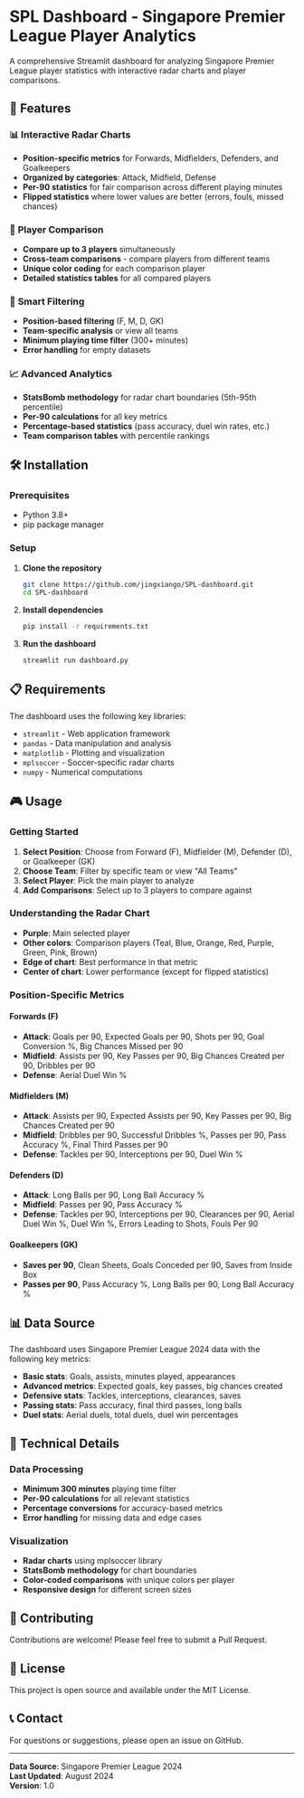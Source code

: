 # SPL Dashboard - Singapore Premier League Player Analytics

A comprehensive Streamlit dashboard for analyzing Singapore Premier League player statistics with interactive radar charts and player comparisons.

## 🚀 Features

### 📊 **Interactive Radar Charts**
- **Position-specific metrics** for Forwards, Midfielders, Defenders, and Goalkeepers
- **Organized by categories**: Attack, Midfield, Defense
- **Per-90 statistics** for fair comparison across different playing minutes
- **Flipped statistics** where lower values are better (errors, fouls, missed chances)

### 👥 **Player Comparison**
- **Compare up to 3 players** simultaneously
- **Cross-team comparisons** - compare players from different teams
- **Unique color coding** for each comparison player
- **Detailed statistics tables** for all compared players

### 🎯 **Smart Filtering**
- **Position-based filtering** (F, M, D, GK)
- **Team-specific analysis** or view all teams
- **Minimum playing time filter** (300+ minutes)
- **Error handling** for empty datasets

### 📈 **Advanced Analytics**
- **StatsBomb methodology** for radar chart boundaries (5th-95th percentile)
- **Per-90 calculations** for all key metrics
- **Percentage-based statistics** (pass accuracy, duel win rates, etc.)
- **Team comparison tables** with percentile rankings

## 🛠️ Installation

### Prerequisites
- Python 3.8+
- pip package manager

### Setup
1. **Clone the repository**
   ```bash
   git clone https://github.com/jingxiango/SPL-dashboard.git
   cd SPL-dashboard
   ```

2. **Install dependencies**
   ```bash
   pip install -r requirements.txt
   ```

3. **Run the dashboard**
   ```bash
   streamlit run dashboard.py
   ```

## 📋 Requirements

The dashboard uses the following key libraries:
- `streamlit` - Web application framework
- `pandas` - Data manipulation and analysis
- `matplotlib` - Plotting and visualization
- `mplsoccer` - Soccer-specific radar charts
- `numpy` - Numerical computations

## 🎮 Usage

### Getting Started
1. **Select Position**: Choose from Forward (F), Midfielder (M), Defender (D), or Goalkeeper (GK)
2. **Choose Team**: Filter by specific team or view "All Teams"
3. **Select Player**: Pick the main player to analyze
4. **Add Comparisons**: Select up to 3 players to compare against

### Understanding the Radar Chart
- **Purple**: Main selected player
- **Other colors**: Comparison players (Teal, Blue, Orange, Red, Purple, Green, Pink, Brown)
- **Edge of chart**: Best performance in that metric
- **Center of chart**: Lower performance (except for flipped statistics)

### Position-Specific Metrics

#### **Forwards (F)**
- **Attack**: Goals per 90, Expected Goals per 90, Shots per 90, Goal Conversion %, Big Chances Missed per 90
- **Midfield**: Assists per 90, Key Passes per 90, Big Chances Created per 90, Dribbles per 90
- **Defense**: Aerial Duel Win %

#### **Midfielders (M)**
- **Attack**: Assists per 90, Expected Assists per 90, Key Passes per 90, Big Chances Created per 90
- **Midfield**: Dribbles per 90, Successful Dribbles %, Passes per 90, Pass Accuracy %, Final Third Passes per 90
- **Defense**: Tackles per 90, Interceptions per 90, Duel Win %

#### **Defenders (D)**
- **Attack**: Long Balls per 90, Long Ball Accuracy %
- **Midfield**: Passes per 90, Pass Accuracy %
- **Defense**: Tackles per 90, Interceptions per 90, Clearances per 90, Aerial Duel Win %, Duel Win %, Errors Leading to Shots, Fouls Per 90

#### **Goalkeepers (GK)**
- **Saves per 90**, Clean Sheets, Goals Conceded per 90, Saves from Inside Box
- **Passes per 90**, Pass Accuracy %, Long Balls per 90, Long Ball Accuracy %

## 📊 Data Source

The dashboard uses Singapore Premier League 2024 data with the following key metrics:
- **Basic stats**: Goals, assists, minutes played, appearances
- **Advanced metrics**: Expected goals, key passes, big chances created
- **Defensive stats**: Tackles, interceptions, clearances, saves
- **Passing stats**: Pass accuracy, final third passes, long balls
- **Duel stats**: Aerial duels, total duels, duel win percentages

## 🔧 Technical Details

### Data Processing
- **Minimum 300 minutes** playing time filter
- **Per-90 calculations** for all relevant statistics
- **Percentage conversions** for accuracy-based metrics
- **Error handling** for missing data and edge cases

### Visualization
- **Radar charts** using mplsoccer library
- **StatsBomb methodology** for chart boundaries
- **Color-coded comparisons** with unique colors per player
- **Responsive design** for different screen sizes

## 🤝 Contributing

Contributions are welcome! Please feel free to submit a Pull Request.

## 📝 License

This project is open source and available under the MIT License.

## 📞 Contact

For questions or suggestions, please open an issue on GitHub.

---

**Data Source**: Singapore Premier League 2024  
**Last Updated**: August 2024  
**Version**: 1.0
